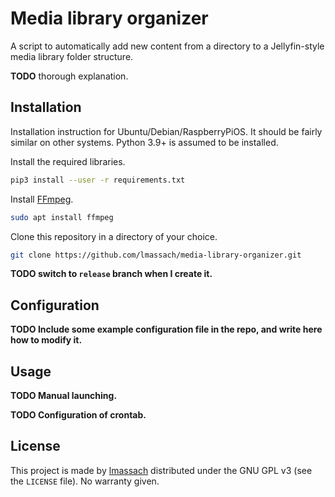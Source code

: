 # Media library organizer
A script to automatically add new content from a directory to a Jellyfin-style media library folder structure.

**TODO** thorough explanation.

## Installation
Installation instruction for Ubuntu/Debian/RaspberryPiOS.
It should be fairly similar on other systems.
Python 3.9+ is assumed to be installed.

Install the required libraries.
```bash
pip3 install --user -r requirements.txt
```

Install [FFmpeg](https://ffmpeg.org/).
```bash
sudo apt install ffmpeg
```

Clone this repository in a directory of your choice.
```bash
git clone https://github.com/lmassach/media-library-organizer.git
```
**TODO switch to `release` branch when I create it.**

## Configuration
**TODO Include some example configuration file in the repo, and write here how to modify it.**

## Usage
**TODO Manual launching.**

**TODO Configuration of crontab.**

## License
This project is made by [lmassach](https://github.com/lmassach/) distributed under the GNU GPL v3 (see the `LICENSE` file).
No warranty given.
